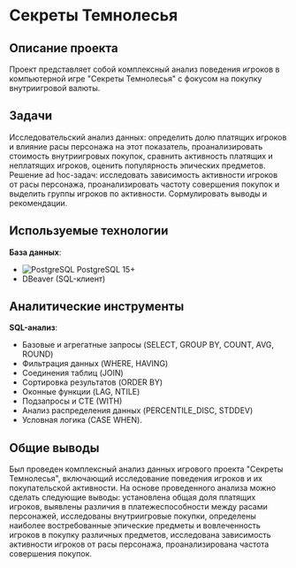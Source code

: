# Секреты Темнолесья

## Описание проекта
Проект представляет собой комплексный анализ поведения игроков в компьютерной игре "Секреты Темнолесья" с фокусом на покупку внутриигровой валюты.

## Задачи
Исследовательский анализ данных: определить долю платящих игроков и влияние расы персонажа на этот показатель, проанализировать стоимость внутриигровых покупок, сравнить активность платящих и неплатящих игроков, оценить популярность эпических предметов.
Решение ad hoc-задач: исследовать зависимость активности игроков от расы персонажа, проанализировать частоту совершения покупок и выделить группы игроков по активности.
Сормулировать выводы и рекомендации.

## Используемые технологии
**База данных**:
- <img src="https://img.shields.io/badge/PostgreSQL-4169E1?style=flat&logo=postgresql&logoColor=white" alt="PostgreSQL"> PostgreSQL 15+
- DBeaver (SQL-клиент)

## Аналитические инструменты
**SQL-анализ**:
- Базовые и агрегатные запросы (SELECT, GROUP BY, COUNT, AVG, ROUND)
- Фильтрация данных (WHERE, HAVING)
- Соединения таблиц (JOIN) 
- Сортировка результатов (ORDER BY)
- Оконные функции (LAG, NTILE)
- Подзапросы и CTE (WITH)
- Анализ распределения данных (PERCENTILE_DISC, STDDEV)
- Условная логика (CASE WHEN).

## Общие выводы
Был проведен комплексный анализ данных игрового проекта "Секреты Темнолесья", включающий исследование поведения игроков и их покупательской активности. На основе проведенного анализа можно сделать следующие выводы: установлена общая доля платящих игроков,
выявлены различия в платежеспособности между расами персонажей, исследованы внутриигровые покупки, определены наиболее востребованные эпические предметы и вовлеченность игроков в покупку различных предметов, исследована зависимость активности игроков от расы персонажа, проанализирована частота совершения покупок. 
  
